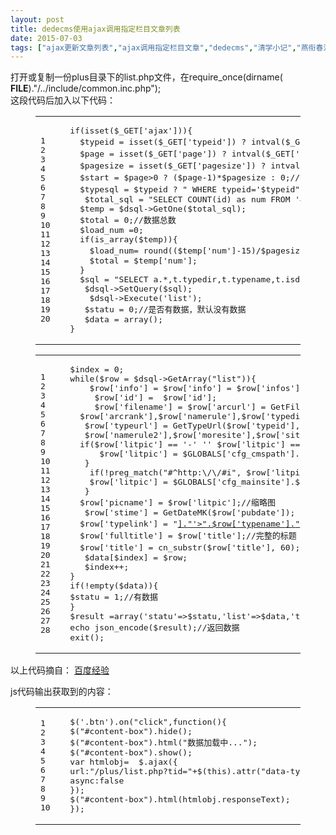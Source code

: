```yaml
---
layout: post
title: dedecms使用ajax调用指定栏目文章列表
date: 2015-07-03
tags: ["ajax更新文章列表","ajax调用指定栏目文章","dedecms","清学小记","燕衔春泥"]
---
```


<!-- build time:Sat Jun 23 2018 12:05:15 GMT+0800 (中国标准时间) -->

打开或复制一份plus目录下的list.php文件，在require_once(dirname( **FILE**)."/../include/common.inc.php");  
这段代码后加入以下代码：  

<figure class="highlight php"><table><tr><td class="gutter"><pre><span class="line">1</span>  
<span class="line">2</span>  
<span class="line">3</span>  
<span class="line">4</span>  
<span class="line">5</span>  
<span class="line">6</span>  
<span class="line">7</span>  
<span class="line">8</span>  
<span class="line">9</span>  
<span class="line">10</span>  
<span class="line">11</span>  
<span class="line">12</span>  
<span class="line">13</span>  
<span class="line">14</span>  
<span class="line">15</span>  
<span class="line">16</span>  
<span class="line">17</span>  
<span class="line">18</span>  
<span class="line">19</span>  
<span class="line">20</span>  
</pre></td><td class="code"><pre><span class="line"><span class="keyword">if</span>(<span class="keyword">isset</span>($_GET[<span class="string">'ajax'</span>]))&#123;</span>  
<span class="line">  $typeid = <span class="keyword">isset</span>($_GET[<span class="string">'typeid'</span>]) ? intval($_GET[<span class="string">'typeid'</span>]): <span class="number">0</span>;<span class="comment">//传递过来的分类ID</span></span>  
<span class="line">  $page = <span class="keyword">isset</span>($_GET[<span class="string">'page'</span>]) ? intval($_GET[<span class="string">'page'</span>]): <span class="number">0</span>;<span class="comment">//页码</span></span>  
<span class="line">  $pagesize = <span class="keyword">isset</span>($_GET[<span class="string">'pagesize'</span>]) ? intval($_GET[<span class="string">'pagesize'</span>]): <span class="number">15</span>;<span class="comment">//每页多少条，也就是一次加载多少条数据</span></span>  
<span class="line">  $start = $page><span class="number">0</span> ? ($page<span class="number">-1</span>)*$pagesize : <span class="number">0</span>;<span class="comment">//数据获取的起始位置。即limit条件的第一个参数。</span></span>  
<span class="line">  $typesql = $typeid ? <span class="string">" WHERE typeid='$typeid"</span> : <span class="string">''</span>;<span class="comment">//这个是用于首页实现瀑布流加载，因为首页加载数据是无需分类的，所以要加以判断，如果无需</span></span>  
<span class="line">   $total_sql = <span class="string">"SELECT COUNT(id) as num FROM '#@__archives'  $typesql "</span>;</span>  
<span class="line">  $temp = $dsql->GetOne($total_sql);</span>  
<span class="line">  $total = <span class="number">0</span>;<span class="comment">//数据总数</span></span>  
<span class="line">  $load_num =<span class="number">0</span>;</span>  
<span class="line">  <span class="keyword">if</span>(is_array($temp))&#123;</span>  
<span class="line">    $load_num= round(($temp[<span class="string">'num'</span>]<span class="number">-15</span>)/$pagesize);<span class="comment">//要加载的次数,因为默认已经加载了</span></span>  
<span class="line">    $total = $temp[<span class="string">'num'</span>];</span>  
<span class="line">  &#125;</span>  
<span class="line">  $sql = <span class="string">"SELECT a.*,t.typedir,t.typename,t.isdefault,t.defaultname,t.namerule, t.namerule2,t.ispart, t.moresite,t.siteurl,t.sitepath FROM '#@__archives' as a JOIN '#@__arctype' AS t ON a.typeid=t.id $typesql ORDER BY id DESC LIMIT $start,$pagesize"</span>;</span>  
<span class="line">   $dsql->SetQuery($sql);</span>  
<span class="line">    $dsql->Execute(<span class="string">'list'</span>);</span>  
<span class="line">   $statu = <span class="number">0</span>;<span class="comment">//是否有数据，默认没有数据</span></span>  
<span class="line">   $data = <span class="keyword">array</span>();</span>  
<span class="line">&#125;</span>  
</pre></td></tr></table></figure><figure class="highlight php"><table><tr><td class="gutter"><pre><span class="line">1</span>  
<span class="line">2</span>  
<span class="line">3</span>  
<span class="line">4</span>  
<span class="line">5</span>  
<span class="line">6</span>  
<span class="line">7</span>  
<span class="line">8</span>  
<span class="line">9</span>  
<span class="line">10</span>  
<span class="line">11</span>  
<span class="line">12</span>  
<span class="line">13</span>  
<span class="line">14</span>  
<span class="line">15</span>  
<span class="line">16</span>  
<span class="line">17</span>  
<span class="line">18</span>  
<span class="line">19</span>  
<span class="line">20</span>  
<span class="line">21</span>  
<span class="line">22</span>  
<span class="line">23</span>  
<span class="line">24</span>  
<span class="line">25</span>  
<span class="line">26</span>  
<span class="line">27</span>  
<span class="line">28</span>  
</pre></td><td class="code"><pre><span class="line">$index = <span class="number">0</span>;</span>  
<span class="line"><span class="keyword">while</span>($row = $dsql->GetArray(<span class="string">"list"</span>))&#123;</span>  
<span class="line">    $row[<span class="string">'info'</span>] = $row[<span class="string">'info'</span>] = $row[<span class="string">'infos'</span>] = cn_substr($row[<span class="string">'description'</span>],<span class="number">160</span>);</span>  
<span class="line">     $row[<span class="string">'id'</span>] =  $row[<span class="string">'id'</span>];</span>  
<span class="line">     $row[<span class="string">'filename'</span>] = $row[<span class="string">'arcurl'</span>] = GetFileUrl($row[<span class="string">'id'</span>],$row[<span class="string">'typeid'</span>],$row[<span class="string">'senddate'</span>],$row[<span class="string">'title'</span>],$row[<span class="string">'ismake'</span>],</span>  
<span class="line">  $row[<span class="string">'arcrank'</span>],$row[<span class="string">'namerule'</span>],$row[<span class="string">'typedir'</span>],$row[<span class="string">'money'</span>],$row[<span class="string">'filename'</span>],$row[<span class="string">'moresite'</span>],$row[<span class="string">'siteurl'</span>],$row[<span class="string">'sitepath'</span>]);</span>  
<span class="line">   $row[<span class="string">'typeurl'</span>] = GetTypeUrl($row[<span class="string">'typeid'</span>],$row[<span class="string">'typedir'</span>],$row[<span class="string">'isdefault'</span>],$row[<span class="string">'defaultname'</span>],$row[<span class="string">'ispart'</span>],</span>  
<span class="line">   $row[<span class="string">'namerule2'</span>],$row[<span class="string">'moresite'</span>],$row[<span class="string">'siteurl'</span>],$row[<span class="string">'sitepath'</span>]);</span>  
<span class="line">  <span class="keyword">if</span>($row[<span class="string">'litpic'</span>] == <span class="string">'-'</span> '' $row[<span class="string">'litpic'</span>] == <span class="string">''</span>)&#123;</span>  
<span class="line">      $row[<span class="string">'litpic'</span>] = $GLOBALS[<span class="string">'cfg_cmspath'</span>].<span class="string">'/images/defaultpic.gif'</span>;</span>  
<span class="line">   &#125;</span>  
<span class="line">    <span class="keyword">if</span>(!preg_match(<span class="string">"#^http:\/\/#i"</span>, $row[<span class="string">'litpic'</span>]) &&$GLOBALS[<span class="string">'cfg_multi_site'</span>] == <span class="string">'Y'</span>)&#123;</span>  
<span class="line">    $row[<span class="string">'litpic'</span>] = $GLOBALS[<span class="string">'cfg_mainsite'</span>].$row[<span class="string">'litpic'</span>];</span>  
<span class="line">   &#125;</span>  
<span class="line">  $row[<span class="string">'picname'</span>] = $row[<span class="string">'litpic'</span>];<span class="comment">//缩略图</span></span>  
<span class="line">   $row[<span class="string">'stime'</span>] = GetDateMK($row[<span class="string">'pubdate'</span>]);</span>  
<span class="line">  $row[<span class="string">'typelink'</span>] = <span class="string">"<a href='"</span>.$row[<span class="string">'typeurl'</span>].<span class="string">"'>"</span>.$row[<span class="string">'typename'</span>].<span class="string">"</a>"</span>;<span class="comment">//分类链</span></span>  
<span class="line">  $row[<span class="string">'fulltitle'</span>] = $row[<span class="string">'title'</span>];<span class="comment">//完整的标题</span></span>  
<span class="line">  $row[<span class="string">'title'</span>] = cn_substr($row[<span class="string">'title'</span>], <span class="number">60</span>);<span class="comment">//截取后的标题</span></span>  
<span class="line">   $data[$index] = $row;</span>  
<span class="line">   $index++;</span>  
<span class="line">&#125;</span>  
<span class="line"><span class="keyword">if</span>(!<span class="keyword">empty</span>($data))&#123;</span>  
<span class="line">$statu = <span class="number">1</span>;<span class="comment">//有数据</span></span>  
<span class="line">&#125;</span>  
<span class="line">$result =<span class="keyword">array</span>(<span class="string">'statu'</span>=>$statu,<span class="string">'list'</span>=>$data,<span class="string">'total'</span>=>$total,<span class="string">'load_num'</span>=>$load_num);</span>  
<span class="line"><span class="keyword">echo</span> json_encode($result);<span class="comment">//返回数据</span></span>  
<span class="line"><span class="keyword">exit</span>();</span>  
</pre></td></tr></table></figure>

以上代码摘自： [百度经验](http://jingyan.baidu.com/article/90808022d33ba2fd91c80fbb.html)

js代码输出获取到的内容：  

<figure class="highlight js"><table><tr><td class="gutter"><pre><span class="line">1</span>  
<span class="line">2</span>  
<span class="line">3</span>  
<span class="line">4</span>  
<span class="line">5</span>  
<span class="line">6</span>  
<span class="line">7</span>  
<span class="line">8</span>  
<span class="line">9</span>  
<span class="line">10</span>  
</pre></td><td class="code"><pre><span class="line">$(<span class="string">'.btn'</span>).on(<span class="string">"click"</span>,<span class="function"><span class="keyword">function</span>(<span class="params"></span>)</span>&#123;</span>  
<span class="line">$(<span class="string">"#content-box"</span>).hide();</span>  
<span class="line">$(<span class="string">"#content-box"</span>).html(<span class="string">"数据加载中..."</span>);</span>  
<span class="line">$(<span class="string">"#content-box"</span>).show();</span>  
<span class="line"><span class="keyword">var</span> htmlobj=  $.ajax(&#123;</span>  
<span class="line">url:<span class="string">"/plus/list.php?tid="</span>+$(<span class="keyword">this</span>).attr(<span class="string">"data-typeid"</span>),</span>  
<span class="line"><span class="keyword">async</span>:<span class="literal">false</span></span>  
<span class="line">&#125;);</span>  
<span class="line">$(<span class="string">"#content-box"</span>).html(htmlobj.responseText);</span>  
<span class="line">&#125;);</span>  
</pre></td></tr></table></figure><!-- rebuild by neat -->